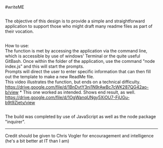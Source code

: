 #writeME
##
The objective of this design is to provide a simple and straightforward application to support those who might draft many readme files as part of their vocation.
<br>
##
How to use:
<br>
The function is met by accessing the application via the command line, which is accessible by use of windows' Terminal or the quite useful GitBash.
Once within the folder of the application, use the command "node index.js" and this will start the prompts.
<br>
Prompts will direct the user to enter specific information that can then fill out the template to make a new ReadMe file.
<br>
This video illustrates the function, but ends on a technical difficulty.<br>
https://drive.google.com/file/d/1BnDvtY3ni1N9rAwBc7cWK287QG42ao-b/view
*
This one worked as intended. Shows end result, as well.<br>
https://drive.google.com/file/d/1OgWanqUNgy5XiOU7-FjUGu-b9t9Zjety/view
##
The build was completed by use of JavaScript as well as the node package "inquirer".
*    *    *
Credit should be given to Chris Vogler for encouragement and intelligence (he's a bit better at IT than I am)
